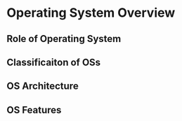 # Operating System Overview

## Role of Operating System

## Classificaiton of OSs
## OS Architecture
## OS Features
